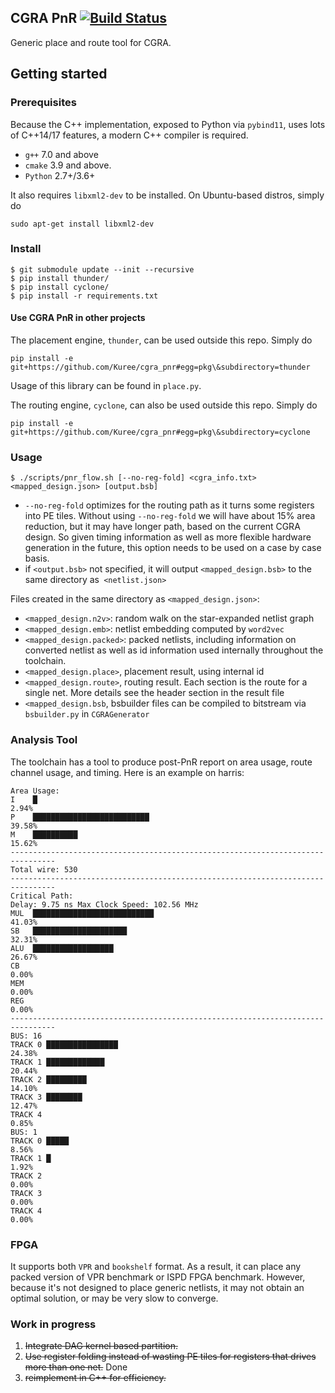 CGRA PnR [![Build Status](https://travis-ci.org/Kuree/cgra_pnr.svg?branch=master)](https://travis-ci.org/Kuree/cgra_pnr)
---
Generic place and route tool for CGRA.
## Getting started
### Prerequisites
Because the C++ implementation, exposed to Python via `pybind11`, uses lots
of C++14/17 features, a modern C++ compiler is required.
+ `g++` 7.0 and above
+ `cmake` 3.9 and above.
+ `Python` 2.7+/3.6+

It also requires `libxml2-dev` to be installed. On Ubuntu-based distros, simply do
```
sudo apt-get install libxml2-dev
```

### Install
```
$ git submodule update --init --recursive
$ pip install thunder/
$ pip install cyclone/
$ pip install -r requirements.txt
```
#### Use CGRA PnR in other projects
The placement engine, `thunder`, can be used outside this repo. Simply do
```
pip install -e git+https://github.com/Kuree/cgra_pnr#egg=pkg\&subdirectory=thunder
```
Usage of this library can be found in `place.py`.

The routing engine, `cyclone`, can also be used outside this repo. Simply do
```
pip install -e git+https://github.com/Kuree/cgra_pnr#egg=pkg\&subdirectory=cyclone
```

### Usage
```
$ ./scripts/pnr_flow.sh [--no-reg-fold] <cgra_info.txt> <mapped_design.json> [output.bsb]
```
  - `--no-reg-fold` optimizes for the routing path as it turns some registers into PE tiles. Without using `--no-reg-fold` we will have about 15% area reduction, but it may have longer path, based on the current CGRA design. So given timing information as well as more flexible hardware generation in the future, this option needs to be used on a case by case basis.
  - if `<output.bsb>` not specified, it will output `<mapped_design.bsb>` to the same directory as` <netlist.json>`

Files created in the same directory as `<mapped_design.json>`:
+ `<mapped_design.n2v>`: random walk on the star-expanded netlist graph
+ `<mapped_design.emb>`: netlist embedding computed by `word2vec`
+ `<mapped_design.packed>`: packed netlists, including information on converted netlist as well as id information used internally throughout the toolchain.
+ `<mapped_design.place>`, placement result, using internal id
+ `<mapped_design.route>`, routing result. Each section is the route for a single net. More details see the header section in the result file
+ `<mapped_design.bsb`, bsbuilder files can be compiled to bitstream via `bsbuilder.py` in `CGRAGenerator`

### Analysis Tool
The toolchain has a tool to produce post-PnR report on area usage, route channel usage, and timing. Here is an example on harris:
```
Area Usage:
I    █                                                                   2.94%
P    ██████████████████████████                                          39.58%
M    ██████████                                                          15.62%
--------------------------------------------------------------------------------
Total wire: 530
--------------------------------------------------------------------------------
Critical Path:
Delay: 9.75 ns Max Clock Speed: 102.56 MHz
MUL  ███████████████████████████                                         41.03%
SB   █████████████████████                                               32.31%
ALU  ██████████████████                                                  26.67%
CB                                                                       0.00%
MEM                                                                      0.00%
REG                                                                      0.00%
--------------------------------------------------------------------------------
BUS: 16
TRACK 0 ████████████████                                                 24.38%
TRACK 1 █████████████                                                    20.44%
TRACK 2 █████████                                                        14.10%
TRACK 3 ████████                                                         12.47%
TRACK 4                                                                  0.85%
BUS: 1
TRACK 0 █████                                                            8.56%
TRACK 1 █                                                                1.92%
TRACK 2                                                                  0.00%
TRACK 3                                                                  0.00%
TRACK 4                                                                  0.00%

```

### FPGA
It supports both `VPR` and `bookshelf` format. As a result, it can place any
packed version of VPR benchmark or ISPD FPGA benchmark. However, because it's
not designed to place generic netlists, it may not obtain an optimal solution,
or may be very slow to converge.
### Work in progress
1. ~~Integrate DAG kernel based partition.~~
2. ~~Use register folding instead of wasting PE tiles for registers that drives more than one net.~~ Done
3. ~~reimplement in C++ for efficiency.~~
